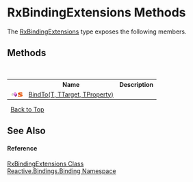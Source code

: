 # RxBindingExtensions Methods
 

The <a href="9551153f-d37e-fdb4-2bda-16a1dbc293f1">RxBindingExtensions</a> type exposes the following members.


## Methods
&nbsp;<table><tr><th></th><th>Name</th><th>Description</th></tr><tr><td>![Public method](media/pubmethod.gif "Public method")![Static member](media/static.gif "Static member")</td><td><a href="dbf4cd62-0857-31d3-54c8-d8399263a093">BindTo(T, TTarget, TProperty)</a></td><td /></tr></table>&nbsp;
<a href="#rxbindingextensions-methods">Back to Top</a>

## See Also


#### Reference
<a href="9551153f-d37e-fdb4-2bda-16a1dbc293f1">RxBindingExtensions Class</a><br /><a href="bde4b199-b70b-ae37-2b3c-d305baa59602">Reactive.Bindings.Binding Namespace</a><br />